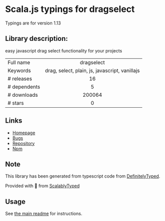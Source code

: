 
# Scala.js typings for dragselect

Typings are for version 1.13

## Library description:
easy javascript drag select functionality for your projects

|                    |                 |
| ------------------ | :-------------: |
| Full name          | dragselect |
| Keywords           | drag, select, plain, js, javascript, vanillajs |
| # releases         | 16 |
| # dependents       | 5 |
| # downloads        | 200064 |
| # stars            | 0 |

## Links
- [Homepage](https://ThibaultJanBeyer.com/)
- [Bugs](https://github.com/ThibaultJanBeyer/DragSelect/issues)
- [Repository](https://github.com/ThibaultJanBeyer/DragSelect)
- [Npm](https://www.npmjs.com/package/dragselect)
    


## Note
This library has been generated from typescript code from [DefinitelyTyped](https://definitelytyped.org).

Provided with :purple_heart: from [ScalablyTyped](https://github.com/oyvindberg/ScalablyTyped)

## Usage
See [the main readme](../../readme.md) for instructions.


